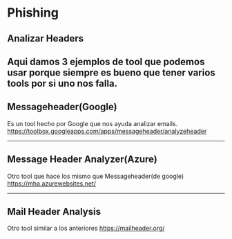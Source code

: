 # Phishing

## Analizar Headers
Aqui damos 3 ejemplos de tool que podemos usar porque siempre es bueno que tener varios tools por si uno nos falla.
---

##  Messageheader(Google)

Es un tool hecho por Google que nos ayuda analizar emails.
https://toolbox.googleapps.com/apps/messageheader/analyzeheader

---
## Message Header Analyzer(Azure)

Otro tool que hace los mismo que Messageheader(de google)
https://mha.azurewebsites.net/

---
## Mail Header Analysis
Otro tool similar a los anteriores
https://mailheader.org/

